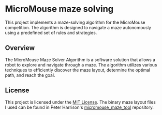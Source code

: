 # MicroMouse maze solving

This project implements a maze-solving algorithm for the MicroMouse competition. The algorithm is designed to navigate a maze autonomously using a predefined set of rules and strategies.

## Overview

The MicroMouse Maze Solver Algorithm is a software solution that allows a robot to explore and navigate through a maze. The algorithm utilizes various techniques to efficiently discover the maze layout, determine the optimal path, and reach the goal.

## License

This project is licensed under the [MIT License](license.md). The binary maze layout files I used can be found in Peter Harrison's [micromouse_maze_tool](https://github.com/micromouseonline/micromouse_maze_tool) repository.